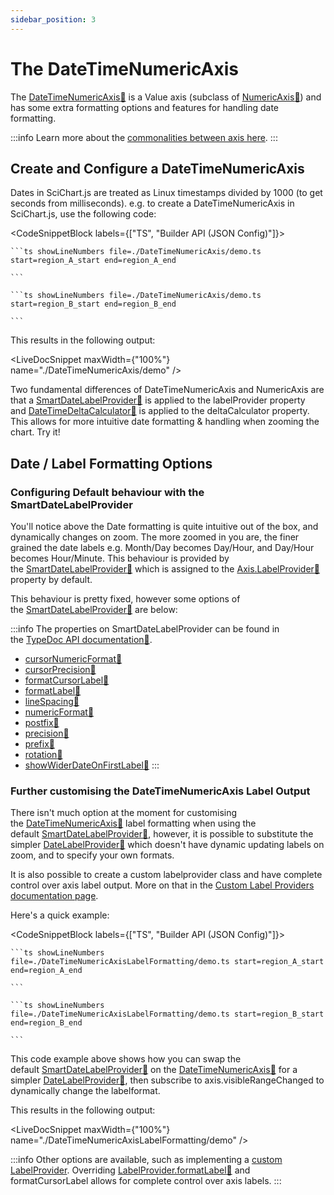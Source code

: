 ```yaml
---
sidebar_position: 3
---
```


# The DateTimeNumericAxis

The [DateTimeNumericAxis:blue_book:](https://www.scichart.com/documentation/js/current/typedoc/classes/datetimenumericaxis.html) is a Value axis (subclass of [NumericAxis:blue_book:](https://www.scichart.com/documentation/js/current/typedoc/classes/numericaxis.html)) and has some extra formatting options and features for handling date formatting.

:::info
Learn more about the [commonalities between axis here](/2d-charts/axis-api/axis-types/common-axis-base-type).
:::

Create and Configure a DateTimeNumericAxis
------------------------------------------

Dates in SciChart.js are treated as Linux timestamps divided by 1000 (to get seconds from milliseconds). e.g. to create a DateTimeNumericAxis in SciChart.js, use the following code:

<CodeSnippetBlock labels={["TS", "Builder API (JSON Config)"]}>

    ```ts showLineNumbers file=./DateTimeNumericAxis/demo.ts start=region_A_start end=region_A_end
 
    ```

    ```ts showLineNumbers file=./DateTimeNumericAxis/demo.ts start=region_B_start end=region_B_end
 
    ```
 
</CodeSnippetBlock>

This results in the following output:

<LiveDocSnippet maxWidth={"100%"} name="./DateTimeNumericAxis/demo" />

Two fundamental differences of DateTimeNumericAxis and NumericAxis are that a [SmartDateLabelProvider:blue_book:](https://www.scichart.com/documentation/js/current/typedoc/classes/smartdatelabelprovider.html) is applied to the labelProvider property and [DateTimeDeltaCalculator:blue_book:](https://www.scichart.com/documentation/js/current/typedoc/classes/datetimedeltacalculator.html) is applied to the deltaCalculator property. This allows for more intuitive date formatting & handling when zooming the chart. Try it!

Date / Label Formatting Options
-------------------------------

### Configuring Default behaviour with the SmartDateLabelProvider

You'll notice above the Date formatting is quite intuitive out of the box, and dynamically changes on zoom. The more zoomed in you are, the finer grained the date labels e.g. Month/Day becomes Day/Hour, and Day/Hour becomes Hour/Minute. This behaviour is provided by the [SmartDateLabelProvider:blue_book:](https://www.scichart.com/documentation/js/current/typedoc/classes/smartdatelabelprovider.html) which is assigned to the [Axis.LabelProvider:blue_book:](https://www.scichart.com/documentation/js/current/typedoc/classes/axisbase2d.html#labelprovider) property by default.

This behaviour is pretty fixed, however some options of the [SmartDateLabelProvider:blue_book:](https://www.scichart.com/documentation/js/current/typedoc/classes/smartdatelabelprovider.html) are below:

:::info
The properties on SmartDateLabelProvider can be found in the [TypeDoc API documentation:blue_book:](https://www.scichart.com/documentation/js/current/typedoc/classes/smartdatelabelprovider.html).

*   [cursorNumericFormat:blue_book:](https://www.scichart.com/documentation/js/current/typedoc/classes/smartdatelabelprovider.html#cursornumericformat)
*   [cursorPrecision:blue_book:](https://www.scichart.com/documentation/js/current/typedoc/classes/smartdatelabelprovider.html#cursorprecision)
*   [formatCursorLabel:blue_book:](https://www.scichart.com/documentation/js/current/typedoc/classes/smartdatelabelprovider.html#formatcursorlabel)
*   [formatLabel:blue_book:](https://www.scichart.com/documentation/js/current/typedoc/classes/smartdatelabelprovider.html#formatlabel)
*   [lineSpacing:blue_book:](https://www.scichart.com/documentation/js/current/typedoc/classes/smartdatelabelprovider.html#linespacing)
*   [numericFormat:blue_book:](https://www.scichart.com/documentation/js/current/typedoc/classes/smartdatelabelprovider.html#numericformat)
*   [postfix:blue_book:](https://www.scichart.com/documentation/js/current/typedoc/classes/smartdatelabelprovider.html#postfix)
*   [precision:blue_book:](https://www.scichart.com/documentation/js/current/typedoc/classes/smartdatelabelprovider.html#precision)
*   [prefix:blue_book:](https://www.scichart.com/documentation/js/current/typedoc/classes/smartdatelabelprovider.html#prefix)
*   [rotation:blue_book:](https://www.scichart.com/documentation/js/current/typedoc/classes/smartdatelabelprovider.html#rotation)
*   [showWiderDateOnFirstLabel:blue_book:](https://www.scichart.com/documentation/js/current/typedoc/classes/smartdatelabelprovider.html#showwiderdateonfirstlabel)
:::

### Further customising the DateTimeNumericAxis Label Output

There isn't much option at the moment for customising the [DateTimeNumericAxis:blue_book:](https://www.scichart.com/documentation/js/current/typedoc/classes/datetimenumericaxis.html) label formatting when using the default [SmartDateLabelProvider:blue_book:](https://www.scichart.com/documentation/js/current/typedoc/classes/smartdatelabelprovider.html), however, it is possible to substitute the simpler [DateLabelProvider:blue_book:](https://www.scichart.com/documentation/js/current/typedoc/classes/datelabelprovider.html) which doesn't have dynamic updating labels on zoom, and to specify your own formats.

It is also possible to create a custom labelprovider class and have complete control over axis label output. More on that in the [Custom Label Providers documentation page](/2d-charts/axis-api/axis-labels/custom-label-providers-dynamic-dates-on-zoom).

Here's a quick example:

<CodeSnippetBlock labels={["TS", "Builder API (JSON Config)"]}>

    ```ts showLineNumbers file=./DateTimeNumericAxisLabelFormatting/demo.ts start=region_A_start end=region_A_end
 
    ```

    ```ts showLineNumbers file=./DateTimeNumericAxisLabelFormatting/demo.ts start=region_B_start end=region_B_end
 
    ```
 
</CodeSnippetBlock>

This code example above shows how you can swap the default [SmartDateLabelProvider:blue_book:](https://www.scichart.com/documentation/js/current/typedoc/classes/smartdatelabelprovider.html) on the [DateTimeNumericAxis:blue_book:](https://www.scichart.com/documentation/js/current/typedoc/classes/datetimenumericaxis.html) for a simpler [DateLabelProvider:blue_book:](https://www.scichart.com/documentation/js/current/typedoc/classes/datelabelprovider.html), then subscribe to axis.visibleRangeChanged to dynamically change the labelformat.

This results in the following output:

<LiveDocSnippet maxWidth={"100%"} name="./DateTimeNumericAxisLabelFormatting/demo" />

:::info
Other options are available, such as implementing a [custom LabelProvider](/2d-charts/axis-api/axis-labels/custom-label-providers-dynamic-dates-on-zoom). Overriding [LabelProvider.formatLabel:blue_book:](https://www.scichart.com/documentation/js/current/typedoc/classes/labelprovider.html#formatlabel) and formatCursorLabel allows for complete control over axis labels.
:::